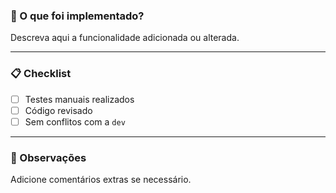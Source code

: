 ### 🚀 O que foi implementado?

Descreva aqui a funcionalidade adicionada ou alterada.

---

### 📋 Checklist

- [ ] Testes manuais realizados
- [ ] Código revisado
- [ ] Sem conflitos com a `dev`

---

### 📝 Observações

Adicione comentários extras se necessário.
